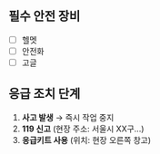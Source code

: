 ## 필수 안전 장비  
- [ ] 헬멧  
- [ ] 안전화  
- [ ] 고글  

## 응급 조치 단계  
1. **사고 발생** → 즉시 작업 중지  
2. **119 신고** (현장 주소: 서울시 XX구...)  
3. **응급키트 사용** (위치: 현장 오른쪽 창고)  
